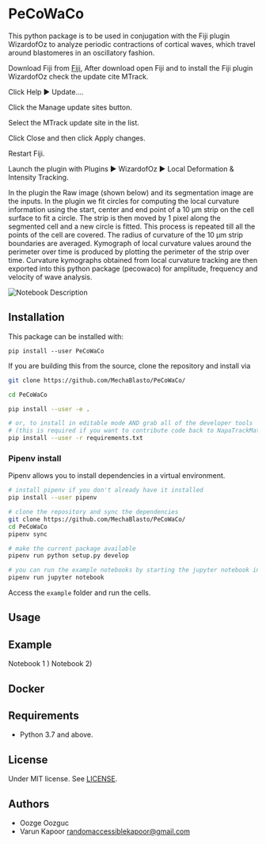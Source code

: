 # PeCoWaCo


This python package is to be used in conjugation with the Fiji plugin WizardofOz to analyze periodic contractions of cortical waves, which travel around blastomeres in an oscillatory fashion. 

Download Fiji from [Fiji](https://imagej.github.io/), After download open Fiji and to install the Fiji plugin WizardofOz check the update cite MTrack. 

Click Help ▶ Update....

Click the Manage update sites button.

Select the MTrack update site in the list.

Click Close and then click Apply changes.

Restart Fiji.

Launch the plugin with Plugins ▶ WizardofOz ▶ Local Deformation & Intensity Tracking.

In the plugin the Raw image (shown below) and its segmentation image are the inputs. In the plugin we fit circles for computing the local curvature
information using the start, center and end
point of a 10 μm strip on the cell surface to fit
a circle. The strip is then moved by 1 pixel
along the segmented cell and a new circle is
fitted. This process is repeated till all the
points of the cell are covered. The radius of
curvature of the 10 μm strip boundaries are
averaged. Kymograph of local curvature
values around the perimeter over time is
produced by plotting the perimeter of the strip
over time.
Curvature kymographs obtained from local
curvature tracking are then exported into this python package (pecowaco) for amplitude, frequency and velocity of wave analysis. 

![Notebook Description](https://github.com/kapoorlab/PeCoWaCo/blob/main/Images/PastedGraphic.png)

## Installation
This package can be installed with:

`pip install --user PeCoWaCo`

If you are building this from the source, clone the repository and install via

```bash
git clone https://github.com/MechaBlasto/PeCoWaCo/

cd PeCoWaCo

pip install --user -e .

# or, to install in editable mode AND grab all of the developer tools
# (this is required if you want to contribute code back to NapaTrackMater)
pip install --user -r requirements.txt
```

### Pipenv install

Pipenv allows you to install dependencies in a virtual environment.

```bash
# install pipenv if you don't already have it installed
pip install --user pipenv

# clone the repository and sync the dependencies
git clone https://github.com/MechaBlasto/PeCoWaCo/
cd PeCoWaCo
pipenv sync

# make the current package available
pipenv run python setup.py develop

# you can run the example notebooks by starting the jupyter notebook inside the virtual env
pipenv run jupyter notebook
```

Access the `example` folder and run the cells.


## Usage


## Example


Notebook 1 ) 
Notebook 2) 
## Docker



## Requirements

- Python 3.7 and above.


## License

Under MIT license. See [LICENSE](LICENSE).

## Authors

- Oozge Oozguc
- Varun Kapoor <randomaccessiblekapoor@gmail.com>

